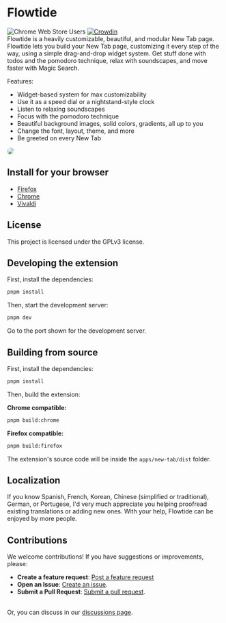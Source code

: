 # Flowtide
<div 
<a href="https://chromewebstore.google.com/detail/flowtide-beautiful-new-ta/fpdjjjmglibdjocjpcchgkbakeelaghm"><img alt="Chrome Web Store Users" src="https://img.shields.io/chrome-web-store/users/fpdjjjmglibdjocjpcchgkbakeelaghm?color=red"></a> <a href="https://crowdin.com/project/flowtide"><img src="https://badges.crowdin.net/flowtide/localized.svg" alt="Crowdin"></a><br />
Flowtide is a heavily customizable, beautiful, and modular New Tab page. Flowtide lets you build your New Tab page, customizing it every step of the way, using a simple drag-and-drop widget system. Get stuff done with todos and the pomodoro technique, relax with soundscapes, and move faster with Magic Search.

Features:

- Widget-based system for max customizability
- Use it as a speed dial or a nightstand-style clock
- Listen to relaxing soundscapes
- Focus with the pomodoro technique
- Beautiful background images, solid colors, gradients, all up to you
- Change the font, layout, theme, and more
- Be greeted on every New Tab

<img src="https://github.com/user-attachments/assets/f47196ea-7c95-4ac4-ae19-8a894551c458" style="border-radius: 24px;">

## Install for your browser

- [Firefox](https://addons.mozilla.org/en-US/firefox/addon/flowtide-new-tab/)
- [Chrome](https://chromewebstore.google.com/detail/flowtide-beautiful-new-ta/fpdjjjmglibdjocjpcchgkbakeelaghm)
- [Vivaldi](https://docs.flowtide.app/install-guides/vivaldi)

## License

This project is licensed under the GPLv3 license.

## Developing the extension

First, install the dependencies:

```bash
pnpm install
```

Then, start the development server:

```bash
pnpm dev
```

Go to the port shown for the development server.

## Building from source

First, install the dependencies:

```bash
pnpm install
```

Then, build the extension:

**Chrome compatible:**

```bash
pnpm build:chrome
```

**Firefox compatible:**

```bash
pnpm build:firefox
```

The extension's source code will be inside the `apps/new-tab/dist` folder.

## Localization

If you know Spanish, French, Korean, Chinese (simplified or traditional), German, or Portugese, I'd very much appreciate you helping proofread existing translations or adding new ones. With your help, Flowtide can be enjoyed by more people.

## Contributions

We welcome contributions! If you have suggestions or improvements, please:

- **Create a feature request**: [Post a feature request](https://feedback.flowtide.app/feature-requests)
- **Open an Issue**: [Create an issue](https://github.com/Thingbomb/Flowtide/issues).
- **Submit a Pull Request**: [Submit a pull request](https://github.com/Thingbomb/Flowtide/pulls).<br/><br />

Or, you can discuss in our [discussions page](https://github.com/thingbomb/flowtide/discussions).
